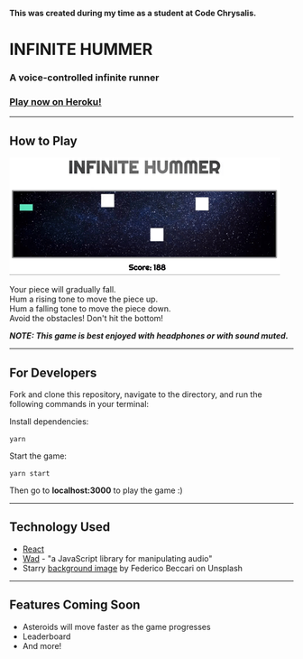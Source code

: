 **This was created during my time as a student at Code Chrysalis.**

# INFINITE HUMMER

### A voice-controlled infinite runner

### [Play now on Heroku!](https://infinite-hummer.herokuapp.com/)

---

## How to Play

![Screencap](./public/screencap.gif)

Your piece will gradually fall.<br>
Hum a rising tone to move the piece up.<br>
Hum a falling tone to move the piece down.<br>
Avoid the obstacles! Don't hit the bottom!

**<i>NOTE: This game is best enjoyed with headphones or with sound muted.</i>**

---

## For Developers

Fork and clone this repository, navigate to the directory, and run the following commands in your terminal:

Install dependencies:

```
yarn
```

Start the game:

```
yarn start
```

Then go to **localhost:3000** to play the game :)

---

## Technology Used

- [React](https://reactjs.org/)
- [Wad](https://github.com/rserota/wad) - "a JavaScript library for manipulating audio"
- Starry [background image](https://unsplash.com/photos/L8126OwlroY) by Federico Beccari on Unsplash

---

## Features Coming Soon

- Asteroids will move faster as the game progresses
- Leaderboard
- And more!
